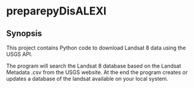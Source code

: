 # preparepyDisALEXI

## Synopsis

This project contains Python code to download Landsat 8 data using the USGS API.  

The program will search the Landsat 8 database based on the Landsat Metadata .csv 
from the USGS website.  At the end the program creates or updates a database of the 
landsat available on your local system. 